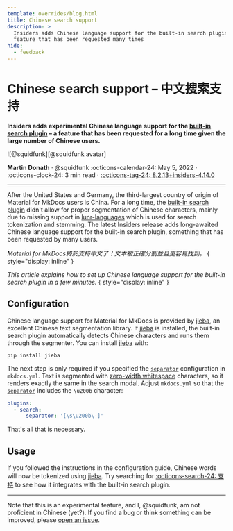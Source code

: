 ```yaml
---
template: overrides/blog.html
title: Chinese search support
description: >
  Insiders adds Chinese language support for the built-in search plugin – a 
  feature that has been requested many times
hide:
  - feedback
---
```


# Chinese search support – 中文搜索​支持

__Insiders adds experimental Chinese language support for the [built-in search 
plugin] – a feature that has been requested for a long time given the large
number of Chinese users.__

<aside class="mdx-author" markdown>
![@squidfunk][@squidfunk avatar]

<span>__Martin Donath__ · @squidfunk</span>
<span>
:octicons-calendar-24: May 5, 2022 ·
:octicons-clock-24: 3 min read ·
[:octicons-tag-24: 8.2.13+insiders-4.14.0][insiders-4.14.0]
</span>
</aside>

  [built-in search plugin]: ../../setup/setting-up-site-search.md#built-in-search-plugin
  [@squidfunk avatar]: https://avatars.githubusercontent.com/u/932156
  [insiders-4.14.0]: ../../insiders/changelog.md#4.14.0

---

After the United States and Germany, the third-largest country of origin of
Material for MkDocs users is China. For a long time, the [built-in search plugin]
didn't allow for proper segmentation of Chinese characters, mainly due to 
missing support in [lunr-languages] which is used for search tokenization and
stemming. The latest Insiders release adds long-awaited Chinese language support
for the built-in search plugin, something that has been requested by many users.

_Material for MkDocs終於​支持​中文​了！文本​被​正確​分割​並且​更​容易​找到。_
{ style="display: inline" }

_This article explains how to set up Chinese language support for the built-in
search plugin in a few minutes._
{ style="display: inline" }

  [lunr-languages]: https://github.com/MihaiValentin/lunr-languages

## Configuration

Chinese language support for Material for MkDocs is provided by [jieba], an
excellent Chinese text segmentation library. If [jieba] is installed, the
built-in search plugin automatically detects Chinese characters and runs them
through the segmenter. You can install [jieba] with:

```
pip install jieba
```

The next step is only required if you specified the [`separator`][separator] 
configuration in `mkdocs.yml`. Text is segmented with [zero-width whitespace] 
characters, so it renders exactly the same in the search modal. Adjust
`mkdocs.yml` so that the [`separator`][separator] includes the `\u200b`
character:

``` yaml
plugins:
  - search:
      separator: '[\s\u200b\-]'
```

That's all that is necessary.

## Usage

If you followed the instructions in the configuration guide, Chinese words will 
now be tokenized using [jieba]. Try searching for
[:octicons-search-24: 支持][q=支持] to see how it integrates with the 
built-in search plugin.

---

Note that this is an experimental feature, and I, @squidfunk, am not 
proficient in Chinese (yet?). If you find a bug or think something can be
improved, please [open an issue].

  [jieba]: https://pypi.org/project/jieba/
  [zero-width whitespace]: https://en.wikipedia.org/wiki/Zero-width_space
  [separator]: ../../setup/setting-up-site-search.md#separator
  [q=支持]: ?q=支持
  [open an issue]: https://github.com/squidfunk/mkdocs-material/issues/new/choose
